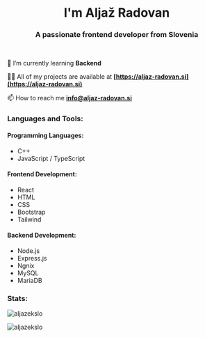 <h1 align="center">I'm Aljaž Radovan</h1>
<h3 align="center">A passionate frontend developer from Slovenia</h3><br>

🌱 I’m currently learning **Backend**

👨‍💻 All of my projects are available at **[https://aljaz-radovan.si](https://aljaz-radovan.si)**

📫 How to reach me **info@aljaz-radovan.si**

<h3 align="left">Languages and Tools:</h3>
<h4 align="left">Programming Languages:</h4>
<ul>
    <li>C++</li>
    <li>JavaScript / TypeScript</li>
</ul>
<h4 align="left">Frontend Development:</h4>
<ul>
    <li>React</li>
    <li>HTML</li>
    <li>CSS</li>
    <li>Bootstrap</li>
    <li>Tailwind</li>
</ul>
<h4 align="left">Backend Development:</h4>
<ul>
    <li>Node.js</li>
    <li>Express.js</li>
    <li>Ngnix</li>
    <li>MySQL</li>
    <li>MariaDB</li>
</ul>
<h3 align="left">Stats:</h4>
<p><img align="center" src="https://github-readme-stats.vercel.app/api?username=aljazekslo&show_icons=true&theme=radical&locale=en" alt="aljazekslo" /></p>

<p><img align="left" src="https://github-readme-stats.vercel.app/api/top-langs?username=aljazekslo&show_icons=true&theme=radical&locale=en&layout=compact" alt="aljazekslo" /></p>


